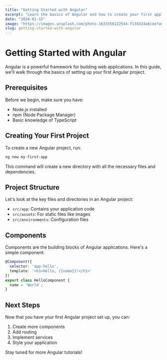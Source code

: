 ```yaml
---
title: "Getting Started with Angular"
excerpt: "Learn the basics of Angular and how to create your first application."
date: "2024-01-15"
image: "https://images.unsplash.com/photo-1633356122544-f134324a6cee?auto=format&fit=crop&q=80&w=800"
slug: getting-started-with-angular
---
```


# Getting Started with Angular

Angular is a powerful framework for building web applications. In this guide, we'll walk through the basics of setting up your first Angular project.

## Prerequisites

Before we begin, make sure you have:
- Node.js installed
- npm (Node Package Manager)
- Basic knowledge of TypeScript

## Creating Your First Project

To create a new Angular project, run:

```bash
ng new my-first-app
```

This command will create a new directory with all the necessary files and dependencies.

## Project Structure

Let's look at the key files and directories in an Angular project:

- `src/app`: Contains your application code
- `src/assets`: For static files like images
- `src/environments`: Configuration files

## Components

Components are the building blocks of Angular applications. Here's a simple component:

```typescript
@Component({
  selector: 'app-hello',
  template: '<h1>Hello, {{name}}!</h1>'
})
export class HelloComponent {
  name = 'World';
}
```

## Next Steps

Now that you have your first Angular project set up, you can:
1. Create more components
2. Add routing
3. Implement services
4. Style your application

Stay tuned for more Angular tutorials!